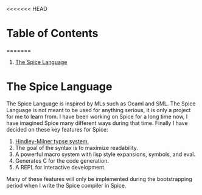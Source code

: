 <<<<<<< HEAD
# Table of Contents
=======

1.  [The Spice Language](#orgb6649f1)


<a id="orgb6649f1"></a>

# The Spice Language

The Spice Language is inspired by MLs such as Ocaml and SML. The Spice Language is not meant to be used for anything serious, it is only a project for me to learn from. I have been working on Spice for a long time now, I have imagined Spice many different ways during that time. Finally I have decided on these key features for Spice:

1.  [Hindley-Milner typse system.](https://en.wikipedia.org/wiki/Hindley%E2%80%93Milner_type_system)
2.  The goal of the syntax is to maximize readability.
3.  A powerful macro system with lisp style expansions, symbols, and eval.
4.  Generates C for the code generation.
5.  A REPL for interactive development.

Many of these features will only be implemented during the bootstrapping period when I write the Spice compiler in Spice.

